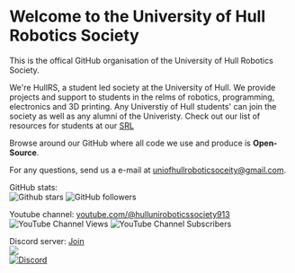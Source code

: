 # Welcome to the University of Hull Robotics Society
This is the offical GitHub organisation of the University of Hull Robotics Society.

We're HullRS, a student led society at the University of Hull. 
We provide projects and support to students in the relms of robotics, programming, electronics and 3D printing.
Any Universtiy of Hull students' can join the society as well as any alumni of the Univeristy.
Check out our list of resources for students at our [SRL](https://github.com/Hull-Robotics-Society/StudentResources)

Browse around our GitHub where all code we use and produce is **Open-Source**.

For any questions, send us a e-mail at uniofhullroboticsoceity@gmail.com.

GitHub stats:<br>
![Github stars](https://img.shields.io/github/stars/Hull-Robotics-Society?style=social) ![GitHub followers](https://img.shields.io/github/followers/Hull-Robotics-Society?style=social)

Youtube channel: [youtube.com/@hulluniroboticssociety913](https://www.youtube.com/@hulluniroboticssociety913)<br>![YouTube Channel Views](https://img.shields.io/youtube/channel/views/UCWMcztkN_I4TlTvE8nSC0Tw) ![YouTube Channel Subscribers](https://img.shields.io/youtube/channel/subscribers/UCWMcztkN_I4TlTvE8nSC0Tw)


Discord server: [Join](https://discord.gg/DaNcZb7zvd)<br>
[![](https://dcbadge.vercel.app/api/server/DaNcZb7zvd)](https://discord.gg/DaNcZb7zvd)<br>
[![Discord](https://img.shields.io/discord/744914400065880114)](https://discord.gg/DaNcZb7zvd)
